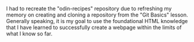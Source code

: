 I had to recreate the "odin-recipes" repository due to refreshing my memory on creating and cloning a repository from the "Git Basics" lesson. Generally speaking, it is my goal to use the foundational HTML knowledge that I have learned to successfully create a webpage within the limits of what I know so far.